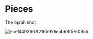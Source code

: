 # Pieces
The oprah shot

![ecef4493667f2165926e5b68f57e0955](https://user-images.githubusercontent.com/80386070/184862429-82055c6a-5509-455f-bb34-8d99860f5140.jpg)
